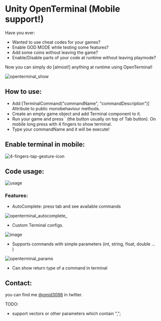 # Unity OpenTerminal (Mobile support!)

Have you ever:
- Wanted to use cheat codes for your games?
- Enable GOD MODE while testing some features?
- Add some coins without leaving the game?
- Enable/Disable parts of your code at runtime without leaving playmode?

Now you can simply do [almost!] anything at runtime using OpenTerminal!


![openterminal_show](https://user-images.githubusercontent.com/6388730/27379276-e5f96a0a-568f-11e7-9df7-dd341c0c9491.gif)


## How to use: 
- Add [TerminalCommand("commandName", "commandDescription")] Attribute to public
    monobehaviour methods.
- Create an empty game object and add Terminal component to it.
- Run your game and press ` (the button usually on top of Tab button). On mobile long press with 4 fingers to show terminal.
- Type your commandName and it will be execute!

## Enable terminal in mobile:
![4-fingers-tap-gesture-icon](https://user-images.githubusercontent.com/6388730/28248214-f352bd1c-6a55-11e7-9bdf-bccced72bb9e.png)

## Code usage:
![usage](https://user-images.githubusercontent.com/6388730/27379156-71ef502a-568f-11e7-826c-527442951ee5.gif)


### Features:
- AutoComplete: press tab and see available commands

![openterminal_autocomplete_](https://user-images.githubusercontent.com/6388730/27424496-735677c0-574a-11e7-82a3-ce15522d0ac5.gif)

- Custom Terminal configs.

![image](https://user-images.githubusercontent.com/6388730/27377905-8dd0b4b8-568b-11e7-83f0-775d943773a9.png)

- Supports commands with simple parameters (int, string, float, double ... )

![openterminal_params](https://user-images.githubusercontent.com/6388730/27377435-34db691c-568a-11e7-9a29-89bea9755378.gif)
- Can show return type of a command in terminal

## Contact: 
  you can find me [@omid3098](https://twitter.com/omid3098) in twitter.

TODO:
- support vectors or other parameters which contain ",";
